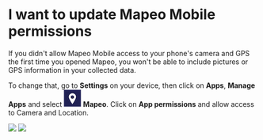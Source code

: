 # I want to update Mapeo Mobile permissions

If you didn't allow Mapeo Mobile access to your phone's camera and GPS the first time you opened Mapeo, you won't be able to include pictures or GPS information in your collected data.

To change that, go to **Settings** on your device, then click on **Apps**, **Manage Apps** and select ![](../../.gitbook/assets/Mm-icon.png) **Mapeo**. Click on **App permissions** and allow access to Camera and Location.

![](../../.gitbook/assets/Android\_App\_settings\_select\_app\_permissions.jpg) ![](../../.gitbook/assets/Android\_app\_settings-allow\_camera\_and\_gps.jpg)

